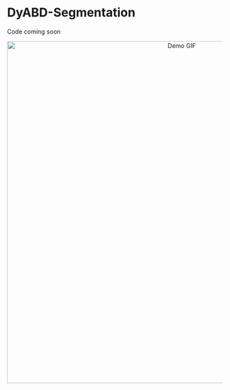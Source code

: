 # DyABD-Segmentation

Code coming soon

<p align="center">
  <img src="https://github.com/niamhbelton/DyABD-Segmentation/blob/main/visuals/video_of_exercises.gif" alt="Demo GIF" width="800"/>
</p>


